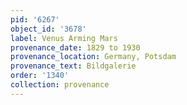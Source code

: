 ```yaml
---
pid: '6267'
object_id: '3678'
label: Venus Arming Mars
provenance_date: 1829 to 1930
provenance_location: Germany, Potsdam
provenance_text: Bildgalerie
order: '1340'
collection: provenance
---
```

